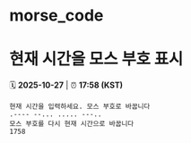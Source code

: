 # morse_code
# 현재 시간을 모스 부호 표시
<!-- MORSE_TIME_START -->
🗓️ **2025-10-27** | ⏰ **17:58 (KST)**

```
현재 시간을 입력하세요. 모스 부호로 바꿉니다
.---- --... ..... ---..
모스 부호를 다시 현재 시간으로 바꿉니다
1758
```
<!-- MORSE_TIME_END -->
